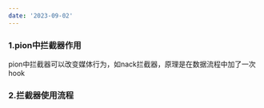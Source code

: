 ```yaml
---
date: '2023-09-02'
---
```

### 1.pion中拦截器作用

pion中拦截器可以改变媒体行为，如nack拦截器，原理是在数据流程中加了一次hook


### 2.拦截器使用流程
